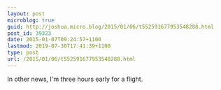 ```yaml
---
layout: post
microblog: true
guid: http://joshua.micro.blog/2015/01/06/t552591677953548288.html
post_id: 39323
date: 2015-01-07T09:24:57+1100
lastmod: 2019-07-30T17:41:39+1100
type: post
url: /2015/01/06/t552591677953548288.html
---
```

In other news, I'm three hours early for a flight.

